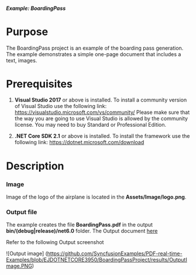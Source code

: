 ##### Example: BoardingPass

# Purpose
The BoardingPass project is an example of the boarding pass generation. The example demonstrates a simple one-page document that includes a text, images.


# Prerequisites
1) **Visual Studio 2017** or above is installed.
   To install a community version of Visual Studio use the following link: https://visualstudio.microsoft.com/vs/community/
   Please make sure that the way you are going to use Visual Studio is allowed by the community license. You may need to buy Standard or Professional Edition.

2) **.NET Core SDK 2.1** or above is installed.
   To install the framework use the following link: https://dotnet.microsoft.com/download

# Description

### Image
Image of the logo of the airplane is located in the **Assets/Image/logo.png**.

### Output file
The example creates the file **BoardingPass.pdf** in the output **bin/(debug|release)/net6.0** folder. The Output document [here](https://github.com/SyncfusionExamples/PDF-real-time-Examples/blob/EJDOTNETCORE3950/BoardingPassProject/results/BoardingPass.pdf)

Refer to the following Output screenshot 

![Output image] (https://github.com/SyncfusionExamples/PDF-real-time-Examples/blob/EJDOTNETCORE3950/BoardingPassProject/results/OutputImage.PNG)
